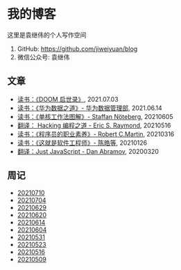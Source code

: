 # 我的博客

这里是袁继伟的个人写作空间

1. GitHub: https://github.com/jiweiyuan/blog
2. 微信公众号: 袁继伟



## 文章

- [读书：《DOOM 启世录》](./blog/articles/masters-of-doom.md), 2021.07.03
- [读书：《华为数据之道》- 华为数据管理部](./blog/articles/enterprise-data-at-huawei.md), 2021.06.14
- [读书：《单核工作法图解》- Staffan Nöteberg](./blog/articles/monotasking.md), 20210605
- [翻译： Hacking 编程之道 - Eric S. Raymond](./blog/articles/hacking-howto.md), 20210516
- [读书：《程序员的职业素养》- Robert C.Martin](./blog/articles/be-a-professional-programmer.md), 20210316
- [读书：《这就是软件工程师》- 陈皓等](./blog/articles/this-is-software-eginneer.md), 20210126
- [翻译：Just JavaScript - Dan Abramov](./blog/articles/just-javascript.md), 20200320


## 周记

- [20210710](./blog/weekly/20210710.md)
- [20210704](./blog/weekly/20210704.md)
- [20210629](./blog/weekly/20210629.md)
- [20210620](./blog/weekly/20210620.md)
- [20210614](./blog/weekly/20210614.md)
- [20210604](./blog/weekly/20210604.md)
- [20210531](./blog/weekly/20210531.md)
- [20210523](./blog/weekly/20210523.md)
- [20210516](./blog/weekly/20210516.md)
- [20210509](./blog/weekly/20210509.md)